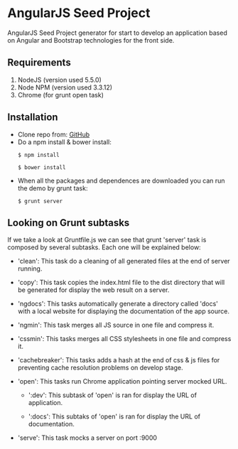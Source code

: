 # AngularJS Seed Project
AngularJS Seed Project generator for start to develop an application based on Angular and Bootstrap technologies for the front side.

## Requirements
1. NodeJS (version used 5.5.0)
2. Node NPM (version used 3.3.12)
3. Chrome (for grunt open task)

## Installation
- Clone repo from: [GitHub](https://github.com/TwisterMW/angular-fc-seedproject.git)
- Do a npm install & bower install:
	```
	$ npm install
	
	$ bower install
	```
- When all the packages and dependences are downloaded you can run the demo by grunt task:
	```
	$ grunt server
	```

## Looking on Grunt subtasks
If we take a look at Gruntfile.js we can see that grunt 'server' task is composed by several subtasks. Each one will be explained below:

- 'clean': This task do a cleaning of all generated files at the end of server running.

- 'copy': This task copies the index.html file to the dist directory that will be generated for display the web result on a server.

- 'ngdocs': This tasks automatically generate a directory called 'docs' with a local website for displaying the documentation of the app source.

- 'ngmin': This task merges all JS source in one file and compress it.

- 'cssmin': This tasks merges all CSS stylesheets in one file and compress it.

- 'cachebreaker': This tasks adds a hash at the end of css & js files for preventing cache resolution problems on develop stage.

- 'open': This tasks run Chrome application pointing server mocked URL.

	- ':dev': This subtask of 'open' is ran for display the URL of application.

	- ':docs': This subtaks of 'open' is ran for display the URL of documentation.

- 'serve': This task mocks a server on port :9000